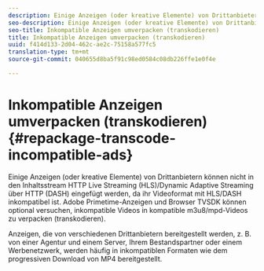 ```yaml
---
description: Einige Anzeigen (oder kreative Elemente) von Drittanbietern können nicht in den Inhaltsstream HTTP Live Streaming (HLS)/Dynamic Adaptive Streaming über HTTP (DASH) eingefügt werden, da ihr Videoformat mit HLS/DASH inkompatibel ist. Adobe Primetime-Anzeigen und Browser TVSDK können optional versuchen, inkompatible Videos in kompatible m3u8/mpd-Videos zu verpacken (transkodieren).
seo-description: Einige Anzeigen (oder kreative Elemente) von Drittanbietern können nicht in den Inhaltsstream HTTP Live Streaming (HLS)/Dynamic Adaptive Streaming über HTTP (DASH) eingefügt werden, da ihr Videoformat mit HLS/DASH inkompatibel ist. Adobe Primetime-Anzeigen und Browser TVSDK können optional versuchen, inkompatible Videos in kompatible m3u8/mpd-Videos zu verpacken (transkodieren).
seo-title: Inkompatible Anzeigen umverpacken (transkodieren)
title: Inkompatible Anzeigen umverpacken (transkodieren)
uuid: f414d133-2d04-462c-ae2c-75158a577fc5
translation-type: tm+mt
source-git-commit: 040655d8ba5f91c98ed0584c08db226ffe1e0f4e

---
```



# Inkompatible Anzeigen umverpacken (transkodieren){#repackage-transcode-incompatible-ads}

Einige Anzeigen (oder kreative Elemente) von Drittanbietern können nicht in den Inhaltsstream HTTP Live Streaming (HLS)/Dynamic Adaptive Streaming über HTTP (DASH) eingefügt werden, da ihr Videoformat mit HLS/DASH inkompatibel ist. Adobe Primetime-Anzeigen und Browser TVSDK können optional versuchen, inkompatible Videos in kompatible m3u8/mpd-Videos zu verpacken (transkodieren).

Anzeigen, die von verschiedenen Drittanbietern bereitgestellt werden, z. B. von einer Agentur und einem Server, Ihrem Bestandspartner oder einem Werbenetzwerk, werden häufig in inkompatiblen Formaten wie dem progressiven Download von MP4 bereitgestellt.
